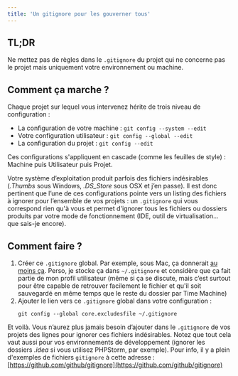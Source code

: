 ```yaml
---
title: 'Un gitignore pour les gouverner tous'
---
```


## TL;DR

Ne mettez pas de règles dans le `.gitignore` du projet qui ne concerne pas le
projet mais uniquement votre environnement ou machine.

<!-- more -->

## Comment ça marche ?

Chaque projet sur lequel vous intervenez hérite de trois niveau de configuration
:

- La configuration de votre machine : `git config --system --edit`
- Votre configuration utilisateur : `git config --global --edit`
- La configuration du projet : `git config --edit`

Ces configurations s'appliquent en cascade (comme les feuilles de style) :
Machine puis Utilisateur puis Projet.

Votre système d’exploitation produit parfois des fichiers indésirables
(_.Thumbs_ sous Windows, _.DS_Store_ sous OSX et j’en passe). Il est donc
pertinent que l’une de ces configurations pointe vers un listing des fichiers à
ignorer pour l’ensemble de vos projets : un `.gitignore` qui vous correspond
rien qu'à vous et permet d'ignorer tous les fichiers ou dossiers produits par
votre mode de fonctionnement (IDE, outil de virtualisation… que sais-je encore).

## Comment faire ?

1.  Créer ce `.gitignore` global. Par exemple, sous Mac, ça donnerait
    [au moins ça](https://github.com/github/gitignore/blob/master/Global/macOS.gitignore).
    Perso, je stocke ça dans `~/.gitignore` et considère que ça fait partie de
    mon profil utilisateur (même si ça se discute, mais c’est surtout pour être
    capable de retrouver facilement le fichier et qu'il soit sauvegardé en même
    temps que le reste du dossier par Time Machine)
2.  Ajouter le lien vers ce `.gitignore` global dans votre configuration :
    ```
    git config --global core.excludesfile ~/.gitignore
    ```

Et voilà. Vous n’aurez plus jamais besoin d’ajouter dans le `.gitignore` de vos
projets des lignes pour ignorer ces fichiers indésirables. Notez que tout cela
vaut aussi pour vos environnements de développement (ignorer les dossiers
_.idea_ si vous utilisez PHPStorm, par exemple). Pour info, il y a plein
d'exemples de fichiers `gitignore` à cette adresse :
[https://github.com/github/gitignore](https://github.com/github/gitignore)
